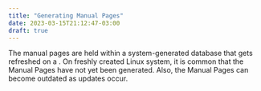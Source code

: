 ```yaml
---
title: "Generating Manual Pages"
date: 2023-03-15T21:12:47-03:00
draft: true
---
```


The manual pages are held within a system-generated database that gets refreshed on a .  On freshly created Linux system, it is common that the Manual Pages have not yet been generated.  Also, the Manual Pages can become outdated as updates occur.
